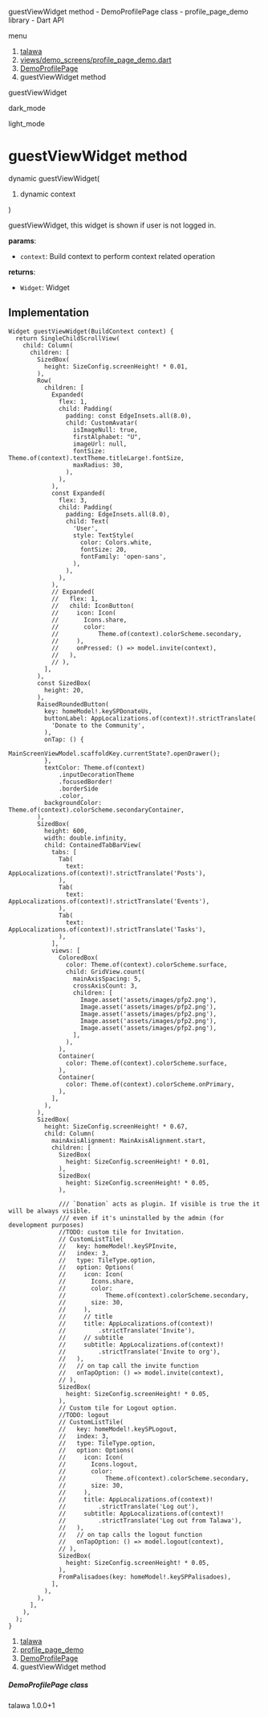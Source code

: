 




guestViewWidget method - DemoProfilePage class - profile\_page\_demo library - Dart API







menu

1. [talawa](../../index.html)
2. [views/demo\_screens/profile\_page\_demo.dart](../../file-___home_harshil_Desktop_open-source_palisadoes_talawa_lib_views_demo_screens_profile_page_demo/)
3. [DemoProfilePage](../../file-___home_harshil_Desktop_open-source_palisadoes_talawa_lib_views_demo_screens_profile_page_demo/DemoProfilePage-class.html)
4. guestViewWidget method

guestViewWidget


dark\_mode

light\_mode




# guestViewWidget method


dynamic
guestViewWidget(

1. dynamic context

)

guestViewWidget, this widget is shown if user is not logged in.

**params**:

* `context`: Build context to perform context related operation

**returns**:

* `Widget`: Widget

## Implementation

```
Widget guestViewWidget(BuildContext context) {
  return SingleChildScrollView(
    child: Column(
      children: [
        SizedBox(
          height: SizeConfig.screenHeight! * 0.01,
        ),
        Row(
          children: [
            Expanded(
              flex: 1,
              child: Padding(
                padding: const EdgeInsets.all(8.0),
                child: CustomAvatar(
                  isImageNull: true,
                  firstAlphabet: "U",
                  imageUrl: null,
                  fontSize: Theme.of(context).textTheme.titleLarge!.fontSize,
                  maxRadius: 30,
                ),
              ),
            ),
            const Expanded(
              flex: 3,
              child: Padding(
                padding: EdgeInsets.all(8.0),
                child: Text(
                  'User',
                  style: TextStyle(
                    color: Colors.white,
                    fontSize: 20,
                    fontFamily: 'open-sans',
                  ),
                ),
              ),
            ),
            // Expanded(
            //   flex: 1,
            //   child: IconButton(
            //     icon: Icon(
            //       Icons.share,
            //       color:
            //           Theme.of(context).colorScheme.secondary,
            //     ),
            //     onPressed: () => model.invite(context),
            //   ),
            // ),
          ],
        ),
        const SizedBox(
          height: 20,
        ),
        RaisedRoundedButton(
          key: homeModel!.keySPDonateUs,
          buttonLabel: AppLocalizations.of(context)!.strictTranslate(
            'Donate to the Community',
          ),
          onTap: () {
            MainScreenViewModel.scaffoldKey.currentState?.openDrawer();
          },
          textColor: Theme.of(context)
              .inputDecorationTheme
              .focusedBorder!
              .borderSide
              .color,
          backgroundColor: Theme.of(context).colorScheme.secondaryContainer,
        ),
        SizedBox(
          height: 600,
          width: double.infinity,
          child: ContainedTabBarView(
            tabs: [
              Tab(
                text: AppLocalizations.of(context)!.strictTranslate('Posts'),
              ),
              Tab(
                text: AppLocalizations.of(context)!.strictTranslate('Events'),
              ),
              Tab(
                text: AppLocalizations.of(context)!.strictTranslate('Tasks'),
              ),
            ],
            views: [
              ColoredBox(
                color: Theme.of(context).colorScheme.surface,
                child: GridView.count(
                  mainAxisSpacing: 5,
                  crossAxisCount: 3,
                  children: [
                    Image.asset('assets/images/pfp2.png'),
                    Image.asset('assets/images/pfp2.png'),
                    Image.asset('assets/images/pfp2.png'),
                    Image.asset('assets/images/pfp2.png'),
                    Image.asset('assets/images/pfp2.png'),
                  ],
                ),
              ),
              Container(
                color: Theme.of(context).colorScheme.surface,
              ),
              Container(
                color: Theme.of(context).colorScheme.onPrimary,
              ),
            ],
          ),
        ),
        SizedBox(
          height: SizeConfig.screenHeight! * 0.67,
          child: Column(
            mainAxisAlignment: MainAxisAlignment.start,
            children: [
              SizedBox(
                height: SizeConfig.screenHeight! * 0.01,
              ),
              SizedBox(
                height: SizeConfig.screenHeight! * 0.05,
              ),

              /// `Donation` acts as plugin. If visible is true the it will be always visible.
              /// even if it's uninstalled by the admin (for development purposes)
              //TODO: custom tile for Invitation.
              // CustomListTile(
              //   key: homeModel!.keySPInvite,
              //   index: 3,
              //   type: TileType.option,
              //   option: Options(
              //     icon: Icon(
              //       Icons.share,
              //       color:
              //           Theme.of(context).colorScheme.secondary,
              //       size: 30,
              //     ),
              //     // title
              //     title: AppLocalizations.of(context)!
              //         .strictTranslate('Invite'),
              //     // subtitle
              //     subtitle: AppLocalizations.of(context)!
              //         .strictTranslate('Invite to org'),
              //   ),
              //   // on tap call the invite function
              //   onTapOption: () => model.invite(context),
              // ),
              SizedBox(
                height: SizeConfig.screenHeight! * 0.05,
              ),
              // Custom tile for Logout option.
              //TODO: logout
              // CustomListTile(
              //   key: homeModel!.keySPLogout,
              //   index: 3,
              //   type: TileType.option,
              //   option: Options(
              //     icon: Icon(
              //       Icons.logout,
              //       color:
              //           Theme.of(context).colorScheme.secondary,
              //       size: 30,
              //     ),
              //     title: AppLocalizations.of(context)!
              //         .strictTranslate('Log out'),
              //     subtitle: AppLocalizations.of(context)!
              //         .strictTranslate('Log out from Talawa'),
              //   ),
              //   // on tap calls the logout function
              //   onTapOption: () => model.logout(context),
              // ),
              SizedBox(
                height: SizeConfig.screenHeight! * 0.05,
              ),
              FromPalisadoes(key: homeModel!.keySPPalisadoes),
            ],
          ),
        ),
      ],
    ),
  );
}
```

 


1. [talawa](../../index.html)
2. [profile\_page\_demo](../../file-___home_harshil_Desktop_open-source_palisadoes_talawa_lib_views_demo_screens_profile_page_demo/)
3. [DemoProfilePage](../../file-___home_harshil_Desktop_open-source_palisadoes_talawa_lib_views_demo_screens_profile_page_demo/DemoProfilePage-class.html)
4. guestViewWidget method

##### DemoProfilePage class





talawa
1.0.0+1







